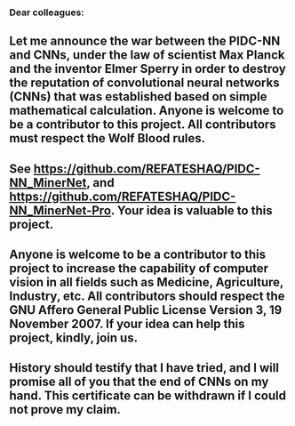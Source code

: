 ### Dear colleagues:

## Let me announce the war between the PIDC-NN and CNNs, under the law of scientist Max Planck and the inventor Elmer Sperry in order to destroy the reputation of convolutional neural networks  (CNNs) that was established based on simple mathematical calculation. Anyone is welcome to be a contributor to this project. All contributors must respect the Wolf Blood rules. 

## See https://github.com/REFATESHAQ/PIDC-NN_MinerNet, and https://github.com/REFATESHAQ/PIDC-NN_MinerNet-Pro. Your idea is valuable to this project. 

## Anyone is welcome to be a contributor to this project to increase the capability of computer vision in all fields such as Medicine, Agriculture, Industry, etc. All contributors should respect the GNU Affero General Public License Version 3, 19 November 2007. If your idea can help this project, kindly, join us.

## History should testify that I have tried, and I will promise all of you that the end of CNNs on my hand. This certificate can be withdrawn if I could not prove my claim.
